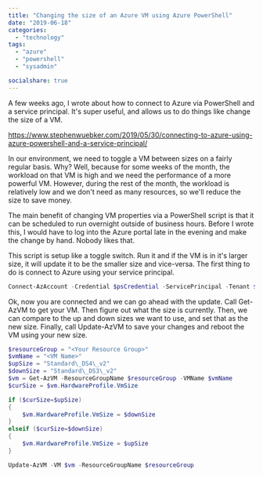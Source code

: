```yaml
---
title: "Changing the size of an Azure VM using Azure PowerShell"
date: "2019-06-18"
categories: 
  - "technology"
tags: 
  - "azure"
  - "powershell"
  - "sysadmin"

socialshare: true
---
```


A few weeks ago, I wrote about how to connect to Azure via PowerShell and a service principal. It's super useful, and allows us to do things like change the size of a VM.

https://www.stephenwuebker.com/2019/05/30/connecting-to-azure-using-azure-powershell-and-a-service-principal/

In our environment, we need to toggle a VM between sizes on a fairly regular basis. Why? Well, because for some weeks of the month, the workload on that VM is high and we need the performance of a more powerful VM. However, during the rest of the month, the workload is relatively low and we don't need as many resources, so we'll reduce the size to save money.

The main benefit of changing VM properties via a PowerShell script is that it can be scheduled to run overnight outside of business hours. Before I wrote this, I would have to log into the Azure portal late in the evening and make the change by hand. Nobody likes that.

This script is setup like a toggle switch. Run it and if the VM is in it's larger size, it will update it to be the smaller size and vice-versa. The first thing to do is connect to Azure using your service principal.

```powershell
Connect-AzAccount -Credential $psCredential -ServicePrincipal -Tenant $tenantID -Subscription $subscriptionID
```

Ok, now you are connected and we can go ahead with the update. Call Get-AzVM to get your VM. Then figure out what the size is currently. Then, we can compare to the up and down sizes we want to use, and set that as the new size. Finally, call Update-AzVM to save your changes and reboot the VM using your new size.

```powershell
$resourceGroup = "<Your Resource Group>"
$vmName = "<VM Name>"
$upSize = "Standard\_DS4\_v2"
$downSize = "Standard\_DS3\_v2"
$vm = Get-AzVM -ResourceGroupName $resourceGroup -VMName $vmName
$curSize = $vm.HardwareProfile.VmSize

if ($curSize=$upSize)
{ 
    $vm.HardwareProfile.VmSize = $downSize
}
elseif ($curSize=$downSize)
{
    $vm.HardwareProfile.VmSize = $upSize
}

Update-AzVM -VM $vm -ResourceGroupName $resourceGroup
```
